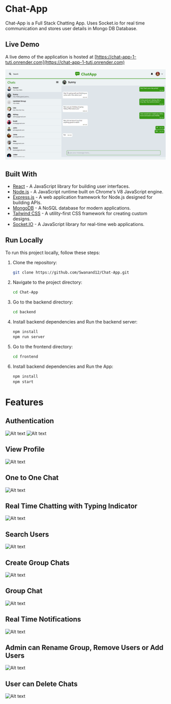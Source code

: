 # Chat-App
Chat-App is a Full Stack Chatting App. Uses Socket.io for real time communication and stores user details in Mongo DB Database.
## Live Demo
A live demo of the application is hosted at [https://chat-app-1-tutj.onrender.com](https://chat-app-1-tutj.onrender.com)

![Alt text](screenshots/chat-app.png)
## Built With
- [React](https://reactjs.org/) - A JavaScript library for building user interfaces.
- [Node.js](https://nodejs.org/) - A JavaScript runtime built on Chrome's V8 JavaScript engine.
- [Express.js](https://expressjs.com/) - A web application framework for Node.js designed for building APIs.
- [MongoDB](https://www.mongodb.com/) - A NoSQL database for modern applications.
- [Tailwind CSS](https://tailwindcss.com/) - A utility-first CSS framework for creating custom designs.
- [Socket.IO](https://socket.io/) - A JavaScript library for real-time web applications.

## Run Locally
To run this project locally, follow these steps:

1. Clone the repository:
   ```bash
   git clone https://github.com/Swanand12/Chat-App.git

2. Navigate to the project directory:
   ```bash
   cd Chat-App

3. Go to the backend directory:
   ```bash
   cd backend

4. Install backend dependencies and Run the backend server:
   ```bash
   npm install
   npm run server

5. Go to the frontend directory:
   ```bash
   cd frontend

6. Install backend dependencies and Run the App:
   ```bash
   npm install
   npm start

# Features
## Authentication
![Alt text](screenshots/SignUp.png)
![Alt text](screenshots/SignIn.png)
## View Profile
![Alt text](screenshots/profile.png)
## One to One Chat
![Alt text](screenshots/one-to-one-chat.png)
## Real Time Chatting with Typing Indicator
![Alt text](screenshots/typing-indicator.png)
## Search Users
![Alt text](screenshots/search-users.png)
## Create Group Chats
![Alt text](screenshots/create-group.png)
## Group Chat
![Alt text](screenshots/group-chat.png)
## Real Time Notifications
![Alt text](screenshots/notification.png)
## Admin can Rename Group, Remove Users or Add Users 
![Alt text](screenshots/group-controls.png)
## User can Delete Chats
![Alt text](screenshots/delete-chats.png)


